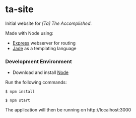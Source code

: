 # ta-site

Initial website for _[Ta] The Accomplished_.

Made with Node using:

* [Express](http://expressjs.com/) webserver for routing
* [Jade](http://jade-lang.com/) as a templating language

### Development Environment

* Download and install [Node](https://nodejs.org/)

Run the following commands:

```shell
$ npm install

$ npm start
```

The application will then be running on http://localhost:3000
